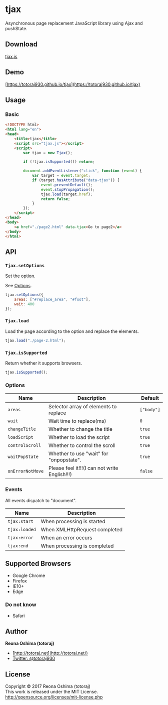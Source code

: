 # tjax

Asynchronous page replacement JavaScript library using Ajax and pushState.

## Download

[tjax.js](https://raw.githubusercontent.com/totoraj930/tjax/master/dest/tjax.js)

## Demo

[https://totoraj930.github.io/tjax](https://totoraj930.github.io/tjax)

## Usage

### Basic

```html
<!DOCTYPE html>
<html lang="en">
<head>
    <title>tjax</title>
    <script src="tjax.js"></script>
    <script>
        var tjax = new Tjax();

        if (!tjax.isSupported()) return;

        document.addEventListener("click", function (event) {
            var target = event.target;
            if (target.hasAttribute("data-tjax")) {
                event.preventDefault();
                event.stopPropagation();
                tjax.load(target.href);
                return false;
            }
        });
    </script>
</head>
<body>
    <a href="./page2.html" data-tjax>Go to page2</a>
</body>
</html>
```

## API

### `Tjax.setOptions`

Set the option.

See [Options](#Options).

```javascript
tjax.setOptions({
    areas: ["#replace_area", "#foot"],
    wait: 400
});
```

### `Tjax.load`

Load the page according to the option and replace the elements.

```javascript
tjax.load("./page-2.html");
```

### `Tjax.isSupported`

Return whether it supports browsers.

```javascript
tjax.isSupported();
```

### Options

|Name|Description|Default|
|-|-|-|
|`areas`|Selector array of elements to replace|`["body"]`|
|`wait`|Wait time to replace(ms)|`0`|
|`changeTitle`|Whether to change the title|`true`|
|`loadScript`|Whether to load the script|`true`|
|`controlScroll`|Whether to control the scroll|`true`|
|`waitPopState`|Whether to use "wait" for "onpopstate".|`true`|
|`onErrorNotMove`|Please feel it!!!(I can not write English!!!)|`false`|

### Events

All events dispatch to "document".

|Name|Description|
|-|-|
|`tjax:start`|When processing is started|
|`tjax:loaded`|When XMLHttpRequest completed|
|`tjax:error`|When an error occurs|
|`tjax:end`|When processing is completed|

## Supported Browsers

* Google Chrome
* Firefox
* IE10+
* Edge

### Do not know

* Safari

## Author
**Reona Oshima (totoraj)**
* [http://totoraj.net](http://totoraj.net/)
* [Twitter: @totoraj930](https://twitter.com/totoraj930/)


## License
Copyright &copy; 2017 Reona Oshima (totoraj)  
This work is released  under the MIT License.  
<http://opensource.org/licenses/mit-license.php>